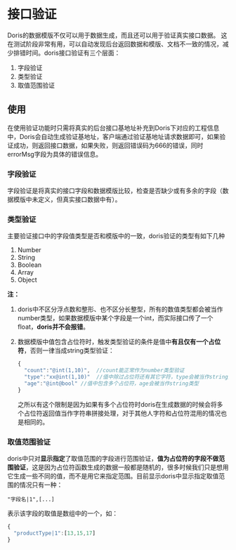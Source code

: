 # 接口验证

Doris的数据模版不仅可以用于数据生成，而且还可以用于验证真实接口数据。 这在测试阶段非常有用，可以自动发现后台返回数据和模版、文档不一致的情况，减少排错时间。doris接口验证有三个层面：

1. 字段验证
2. 类型验证
3. 取值范围验证

## 使用

在使用验证功能时只需将真实的后台接口基地址补充到Doris下对应的工程信息中，Doris会自动生成验证基地址，客户端通过验证基地址请求数据即可，如果验证成功，则返回接口数据，如果失败，则返回错误码为666的错误，同时errorMsg字段为具体的错误信息。

### 字段验证

字段验证是将真实的接口字段和数据模版比较，检查是否缺少或有多余的字段（数据模版中未定义，但真实接口数据中有）。

### 类型验证

主要验证接口中的字段值类型是否和模版中的一致，doris验证的类型有如下几种

1. Number
2. String
3. Boolean
4. Array
5. Object

**注：**

1. doris中不区分浮点数和整形、也不区分长整型，所有的数值类型都会被当作number类型，如果数据模版中某个字段是一个int，而实际接口传了一个float，**doris并不会报错**。

2. 数据模版中值包含占位符时，触发类型验证的条件是值中**有且仅有一个占位符**，否则一律当成string类型验证：

   ```javascript
   {
     "count":"@int(1,10)",  //count能正常作为number类型验证
     "type":"xx@int(1,10)"  //值中除过占位符还有其它字符，type会被当作string类型
     "age":"@int@bool" //值中包含多个占位符，age会被当作string类型
   }
   ```

   之所以有这个限制是因为如果有多个占位符时doris在生成数据的时候会将多个占位符返回值当作字符串拼接处理，对于其他人字符和占位符混用的情况也是相同的。

### 取值范围验证

doris中只对**显示指定**了取值范围的字段进行范围验证，**值为占位符的字段不做范围验证**，这是因为占位符函数生成的数据一般都是随机的，很多时候我们只是想用它生成一些不同的值，而不是用它来指定范围。目前显示doris中显示指定取值范围的情况只有一种：

`"字段名|1",[...]`

表示该字段的取值是数组中的一个，如：

```javascript
{
  "productType|1":[13,15,17]
}
```







